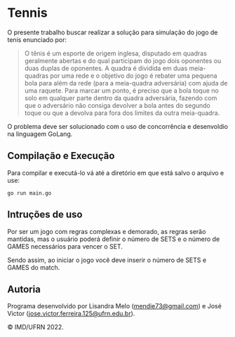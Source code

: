 # Tennis

O presente trabalho buscar realizar a solução para simulação do jogo de tenis enunciado por:

> O tênis é um esporte de origem inglesa, disputado em quadras geralmente abertas e do qual participam do jogo dois oponentes ou duas duplas de oponentes. A quadra é dividida em duas meia-quadras por uma rede e o objetivo do jogo é rebater uma pequena bola para além da rede (para a meia-quadra adversária) com ajuda de uma raquete. Para marcar um ponto, é preciso que a bola toque no solo em qualquer parte dentro da quadra adversária, fazendo com que o adversário não consiga devolver a bola antes do segundo toque ou que a devolva para fora dos limites da outra meia-quadra.

O problema deve ser solucionado com o uso de concorrência e desenvoldio na linguagem GoLang.

## Compilação e Execução

Para compilar e executá-lo vá até a diretório em que está salvo o arquivo e use:

```
go run main.go

```

## Intruções de uso

Por ser um jogo com regras complexas e demorado, as regras serão mantidas, mas o usuário poderá definir o número de SETS e o número de GAMES necessários para vencer o SET.

Sendo assim, ao iniciar o jogo você deve inserir o número de SETS e GAMES do match.

## Autoria

Programa desenvolvido por Lisandra Melo (<mendie73@gmail.com>) e José Victor (jose.victor.ferreira.125@ufrn.edu.br).

&copy; IMD/UFRN 2022.
